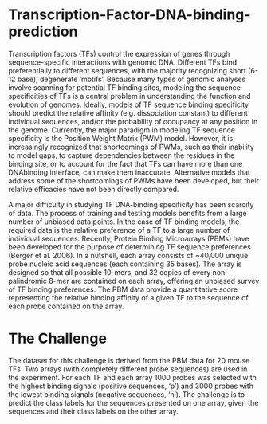# Transcription-Factor-DNA-binding-prediction

Transcription factors (TFs) control the expression of genes through sequence-specific interactions with genomic DNA. Different TFs bind preferentially to different sequences, with the majority recognizing short (6-12 base), degenerate ‘motifs’. Because many types of genomic analyses involve scanning for potential TF binding sites, modeling the sequence specificities of TFs is a central problem in understanding the function and evolution of genomes. Ideally, models of TF sequence binding specificity should predict the relative affinity (e.g.
dissociation constant) to different individual sequences, and/or the probability of occupancy at any position in the genome. Currently, the major paradigm in modeling TF sequence specificity is the Position Weight Matrix (PWM) model. However, it is increasingly recognized that
shortcomings of PWMs, such as their inability to model gaps, to capture dependencies between the residues in the binding site, or to account for the fact that TFs can have more than one DNAbinding interface, can make them inaccurate. Alternative models that address some of the shortcomings of PWMs have been developed, but their relative efficacies have not been directly compared.

A major difficulty in studying TF DNA-binding specificity has been scarcity of data. The process of training and testing models benefits from a large number of unbiased data points. In the case of TF binding models, the required data is the relative preference of a TF to a large number of individual sequences. Recently, Protein Binding Microarrays (PBMs) have been developed for the purpose of determining TF sequence preferences (Berger et al. 2006). In a nutshell, each array consists of ~40,000 unique probe nucleic acid sequences (each containing 35 bases). The array is designed so that all possible 10-mers, and 32 copies of every non-palindromic 8-mer are
contained on each array, offering an unbiased survey of TF binding preferences. The PBM data provide a quantitative score representing the relative binding affinity of a given TF to the sequence of each probe contained on the array.

# The Challenge
The dataset for this challenge is derived from the PBM data for 20 mouse TFs. Two arrays (with completely different probe sequences) are used in the experiment. For each TF and each array 1000 probes was selected with the highest binding signals (positive sequences, ‘p’) and 3000 probes with the lowest binding signals (negative sequences, ‘n’). The challenge is to predict the class labels for the sequences presented on one array, given the sequences and their class labels on the other array.
